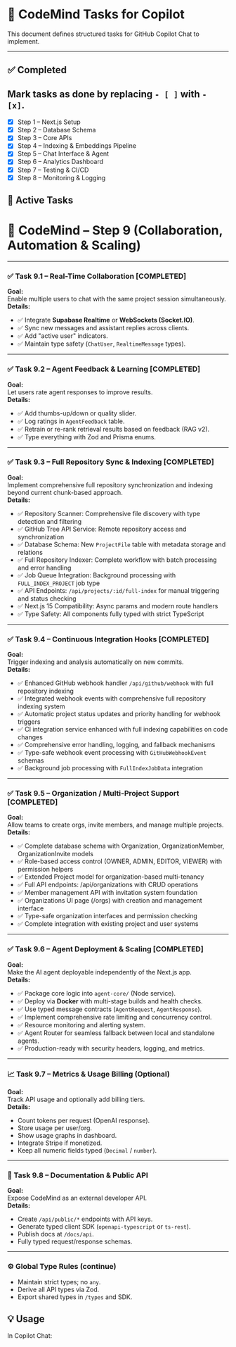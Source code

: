 # 🧠 CodeMind Tasks for Copilot

This document defines structured tasks for GitHub Copilot Chat to implement.

---

## ✅ Completed

## Mark tasks as done by replacing `- [ ]` with `- [x]`.
- [x] Step 1 – Next.js Setup
- [x] Step 2 – Database Schema
- [x] Step 3 – Core APIs
- [x] Step 4 – Indexing & Embeddings Pipeline
- [x] Step 5 – Chat Interface & Agent
- [x] Step 6 – Analytics Dashboard
- [x] Step 7 – Testing & CI/CD
- [x] Step 8 – Monitoring & Logging

## 🔄 Active Tasks

# 🧠 CodeMind – Step 9 (Collaboration, Automation & Scaling)

---

### ✅ Task 9.1 – Real-Time Collaboration [COMPLETED]
**Goal:**  
Enable multiple users to chat with the same project session simultaneously.  
**Details:**  
- ✅ Integrate **Supabase Realtime** or **WebSockets (Socket.IO)**.  
- ✅ Sync new messages and assistant replies across clients.  
- ✅ Add "active user" indicators.  
- ✅ Maintain type safety (`ChatUser`, `RealtimeMessage` types).

---

### ✅ Task 9.2 – Agent Feedback & Learning [COMPLETED]
**Goal:**  
Let users rate agent responses to improve results.  
**Details:**  
- ✅ Add thumbs-up/down or quality slider.  
- ✅ Log ratings in `AgentFeedback` table.  
- ✅ Retrain or re-rank retrieval results based on feedback (RAG v2).  
- ✅ Type everything with Zod and Prisma enums.

---

### ✅ Task 9.3 – Full Repository Sync & Indexing [COMPLETED]
**Goal:**  
Implement comprehensive full repository synchronization and indexing beyond current chunk-based approach.  
**Details:**  
- ✅ Repository Scanner: Comprehensive file discovery with type detection and filtering
- ✅ GitHub Tree API Service: Remote repository access and synchronization
- ✅ Database Schema: New `ProjectFile` table with metadata storage and relations
- ✅ Full Repository Indexer: Complete workflow with batch processing and error handling
- ✅ Job Queue Integration: Background processing with `FULL_INDEX_PROJECT` job type
- ✅ API Endpoints: `/api/projects/:id/full-index` for manual triggering and status checking
- ✅ Next.js 15 Compatibility: Async params and modern route handlers
- ✅ Type Safety: All components fully typed with strict TypeScript

---

### ✅ Task 9.4 – Continuous Integration Hooks [COMPLETED]
**Goal:**  
Trigger indexing and analysis automatically on new commits.  
**Details:**  
- ✅ Enhanced GitHub webhook handler `/api/github/webhook` with full repository indexing
- ✅ Integrated webhook events with comprehensive full repository indexing system  
- ✅ Automatic project status updates and priority handling for webhook triggers
- ✅ CI integration service enhanced with full indexing capabilities on code changes
- ✅ Comprehensive error handling, logging, and fallback mechanisms
- ✅ Type-safe webhook event processing with `GitHubWebhookEvent` schemas
- ✅ Background job processing with `FullIndexJobData` integration

---

### ✅ Task 9.5 – Organization / Multi-Project Support [COMPLETED]
**Goal:**  
Allow teams to create orgs, invite members, and manage multiple projects.  
**Details:**  
- ✅ Complete database schema with Organization, OrganizationMember, OrganizationInvite models
- ✅ Role-based access control (OWNER, ADMIN, EDITOR, VIEWER) with permission helpers
- ✅ Extended Project model for organization-based multi-tenancy
- ✅ Full API endpoints: /api/organizations with CRUD operations
- ✅ Member management API with invitation system foundation
- ✅ Organizations UI page (/orgs) with creation and management interface
- ✅ Type-safe organization interfaces and permission checking
- ✅ Complete integration with existing project and user systems

---

### ✅ Task 9.6 – Agent Deployment & Scaling [COMPLETED]
**Goal:**  
Make the AI agent deployable independently of the Next.js app.  
**Details:**  
- ✅ Package core logic into `agent-core/` (Node service).  
- ✅ Deploy via **Docker** with multi-stage builds and health checks.  
- ✅ Use typed message contracts (`AgentRequest`, `AgentResponse`).  
- ✅ Implement comprehensive rate limiting and concurrency control.
- ✅ Resource monitoring and alerting system.
- ✅ Agent Router for seamless fallback between local and standalone agents.
- ✅ Production-ready with security headers, logging, and metrics.

---

### 📈 Task 9.7 – Metrics & Usage Billing (Optional)
**Goal:**  
Track API usage and optionally add billing tiers.  
**Details:**  
- Count tokens per request (OpenAI response).  
- Store usage per user/org.  
- Show usage graphs in dashboard.  
- Integrate Stripe if monetized.  
- Keep all numeric fields typed (`Decimal` / `number`).

---

### 📘 Task 9.8 – Documentation & Public API
**Goal:**  
Expose CodeMind as an external developer API.  
**Details:**  
- Create `/api/public/*` endpoints with API keys.  
- Generate typed client SDK (`openapi-typescript` or `ts-rest`).  
- Publish docs at `/docs/api`.  
- Fully typed request/response schemas.

---

### ⚙️ Global Type Rules (continue)
- Maintain strict types; no `any`.  
- Derive all API types via Zod.  
- Export shared types in `/types` and SDK.  

## 💡 Usage
In Copilot Chat:

